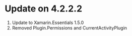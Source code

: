 # Update on 4.2.2.2
1. Update to Xamarin.Essentials 1.5.0
2. Removed Plugin.Permissions and CurrentActivityPlugin